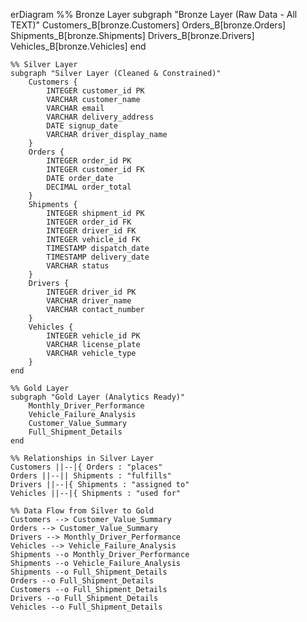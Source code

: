 erDiagram
    %% Bronze Layer
    subgraph "Bronze Layer (Raw Data - All TEXT)"
        Customers_B[bronze.Customers]
        Orders_B[bronze.Orders]
        Shipments_B[bronze.Shipments]
        Drivers_B[bronze.Drivers]
        Vehicles_B[bronze.Vehicles]
    end

    %% Silver Layer
    subgraph "Silver Layer (Cleaned & Constrained)"
        Customers {
            INTEGER customer_id PK
            VARCHAR customer_name
            VARCHAR email
            VARCHAR delivery_address
            DATE signup_date
            VARCHAR driver_display_name
        }
        Orders {
            INTEGER order_id PK
            INTEGER customer_id FK
            DATE order_date
            DECIMAL order_total
        }
        Shipments {
            INTEGER shipment_id PK
            INTEGER order_id FK
            INTEGER driver_id FK
            INTEGER vehicle_id FK
            TIMESTAMP dispatch_date
            TIMESTAMP delivery_date
            VARCHAR status
        }
        Drivers {
            INTEGER driver_id PK
            VARCHAR driver_name
            VARCHAR contact_number
        }
        Vehicles {
            INTEGER vehicle_id PK
            VARCHAR license_plate
            VARCHAR vehicle_type
        }
    end

    %% Gold Layer
    subgraph "Gold Layer (Analytics Ready)"
        Monthly_Driver_Performance
        Vehicle_Failure_Analysis
        Customer_Value_Summary
        Full_Shipment_Details
    end

    %% Relationships in Silver Layer
    Customers ||--|{ Orders : "places"
    Orders ||--|| Shipments : "fulfills"
    Drivers ||--|{ Shipments : "assigned to"
    Vehicles ||--|{ Shipments : "used for"

    %% Data Flow from Silver to Gold
    Customers --> Customer_Value_Summary
    Orders --> Customer_Value_Summary
    Drivers --> Monthly_Driver_Performance
    Vehicles --> Vehicle_Failure_Analysis
    Shipments --o Monthly_Driver_Performance
    Shipments --o Vehicle_Failure_Analysis
    Shipments --o Full_Shipment_Details
    Orders --o Full_Shipment_Details
    Customers --o Full_Shipment_Details
    Drivers --o Full_Shipment_Details
    Vehicles --o Full_Shipment_Details
